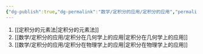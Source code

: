 ```yaml
---
{"dg-publish":true,"dg-permalink":"数学/定积分的应用/定积分的应用","permalink":"/数学/定积分的应用/定积分的应用/","dgHomeLink":true,"dgPassFrontmatter":false}
---
```



1. [[定积分的元素法|定积分的元素法]]
2. [[数学/定积分的应用/定积分在几何学上的应用|定积分在几何学上的应用]]
3. [[数学/定积分的应用/定积分在物理学上的应用|定积分在物理学上的应用]]